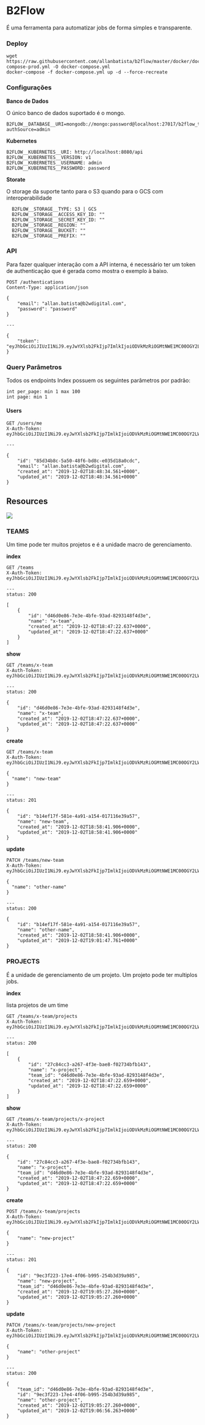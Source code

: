 # B2Flow

É uma ferramenta para automatizar jobs de forma simples e transparente.

### Deploy

```
wget https://raw.githubusercontent.com/allanbatista/b2flow/master/docker/docker-compose-prod.yml -O docker-compose.yml
docker-compose -f docker-compose.yml up -d --force-recreate
```

### Configurações

**Banco de Dados**

O único banco de dados suportado é o mongo.

    B2FLOW__DATABASE__URI=mongodb://mongo:password@localhost:27017/b2flow_test?authSource=admin

**Kubernetes**

    B2FLOW__KUBERNETES__URI: http://localhost:8080/api
    B2FLOW__KUBERNETES__VERSION: v1
    B2FLOW__KUBERNETES__USERNAME: admin
    B2FLOW__KUBERNETES__PASSWORD: password

**Storate**

O storage da suporte tanto para o S3 quando para o GCS com interoperabilidade 

      B2FLOW__STORAGE__TYPE: S3 | GCS
      B2FLOW__STORAGE__ACCESS_KEY_ID: ""
      B2FLOW__STORAGE__SECRET_KEY_ID: ""
      B2FLOW__STORAGE__REGION: ""
      B2FLOW__STORAGE__BUCKET: ""
      B2FLOW__STORAGE__PREFIX: ""

### API

Para fazer qualquer interação com a API interna, é necessário ter um token
de authenticação que é gerada como mostra o exemplo à baixo.

```
POST /authentications
Content-Type: application/json

{
    "email": "allan.batista@b2wdigital.com",
    "password": "password"
}

---

{
    "token": "eyJhbGciOiJIUzI1NiJ9.eyJwYXlsb2FkIjp7ImlkIjoiODVkMzRiOGMtNWE1MC00OGY2LWJkOGMtZTAzNWQxOGEwY2RjIn0sImV4cCI6MTYwNjkzNTA0MH0.uVMaHgE3LugJu74k9pAU8sdSzF65z1RIa62RLNLwjFE"
}
```

### Query Parâmetros

Todos os endpoints Index possuem os seguintes parâmetros por padrão:

    int per_page: min 1 max 100
    int page: min 1 

#### Users

```
GET /users/me
X-Auth-Token: eyJhbGciOiJIUzI1NiJ9.eyJwYXlsb2FkIjp7ImlkIjoiODVkMzRiOGMtNWE1MC00OGY2LWJkOGMtZTAzNWQxOGEwY2RjIn0sImV4cCI6MTYwNjkzNTA0MH0.uVMaHgE3LugJu74k9pAU8sdSzF65z1RIa62RLNLwjFE

---

{
    "id": "85d34b8c-5a50-48f6-bd8c-e035d18a0cdc",
    "email": "allan.batista@b2wdigital.com",
    "created_at": "2019-12-02T18:48:34.561+0000",
    "updated_at": "2019-12-02T18:48:34.561+0000"
}
```

## Resources

![](resources/images/project-organize.png)

### TEAMS

Um time pode ter muitos projetos e é a unidade macro de gerenciamento.

**index**

```
GET /teams
X-Auth-Token: eyJhbGciOiJIUzI1NiJ9.eyJwYXlsb2FkIjp7ImlkIjoiODVkMzRiOGMtNWE1MC00OGY2LWJkOGMtZTAzNWQxOGEwY2RjIn0sImV4cCI6MTYwNjkzNTA0MH0.uVMaHgE3LugJu74k9pAU8sdSzF65z1RIa62RLNLwjFE

---
status: 200

[
    {
        "id": "d46d0e86-7e3e-4bfe-93ad-8293148f4d3e",
        "name": "x-team",
        "created_at": "2019-12-02T18:47:22.637+0000",
        "updated_at": "2019-12-02T18:47:22.637+0000"
    }
]
```

**show**

```
GET /teams/x-team
X-Auth-Token: eyJhbGciOiJIUzI1NiJ9.eyJwYXlsb2FkIjp7ImlkIjoiODVkMzRiOGMtNWE1MC00OGY2LWJkOGMtZTAzNWQxOGEwY2RjIn0sImV4cCI6MTYwNjkzNTA0MH0.uVMaHgE3LugJu74k9pAU8sdSzF65z1RIa62RLNLwjFE

---
status: 200

{
    "id": "d46d0e86-7e3e-4bfe-93ad-8293148f4d3e",
    "name": "x-team",
    "created_at": "2019-12-02T18:47:22.637+0000",
    "updated_at": "2019-12-02T18:47:22.637+0000"
}
```

**create**

```
GET /teams/x-team
X-Auth-Token: eyJhbGciOiJIUzI1NiJ9.eyJwYXlsb2FkIjp7ImlkIjoiODVkMzRiOGMtNWE1MC00OGY2LWJkOGMtZTAzNWQxOGEwY2RjIn0sImV4cCI6MTYwNjkzNTA0MH0.uVMaHgE3LugJu74k9pAU8sdSzF65z1RIa62RLNLwjFE

{
  "name": "new-team"
}

---
status: 201

{
    "id": "b14ef17f-581e-4a91-a154-017116e39a57",
    "name": "new-team",
    "created_at": "2019-12-02T18:58:41.906+0000",
    "updated_at": "2019-12-02T18:58:41.906+0000"
}
```

**update**

```
PATCH /teams/new-team
X-Auth-Token: eyJhbGciOiJIUzI1NiJ9.eyJwYXlsb2FkIjp7ImlkIjoiODVkMzRiOGMtNWE1MC00OGY2LWJkOGMtZTAzNWQxOGEwY2RjIn0sImV4cCI6MTYwNjkzNTA0MH0.uVMaHgE3LugJu74k9pAU8sdSzF65z1RIa62RLNLwjFE

{
  "name": "other-name"
}

---
status: 200

{
    "id": "b14ef17f-581e-4a91-a154-017116e39a57",
    "name": "other-name",
    "created_at": "2019-12-02T18:58:41.906+0000",
    "updated_at": "2019-12-02T19:01:47.761+0000"
}
```

### PROJECTS

É a unidade de gerenciamento de um projeto. Um projeto pode ter multiplos jobs.

**index**

lista projetos de um time

```
GET /teams/x-team/projects
X-Auth-Token: eyJhbGciOiJIUzI1NiJ9.eyJwYXlsb2FkIjp7ImlkIjoiODVkMzRiOGMtNWE1MC00OGY2LWJkOGMtZTAzNWQxOGEwY2RjIn0sImV4cCI6MTYwNjkzNTA0MH0.uVMaHgE3LugJu74k9pAU8sdSzF65z1RIa62RLNLwjFE

---
status: 200

[
    {
        "id": "27c84cc3-a267-4f3e-bae8-f02734bfb143",
        "name": "x-project",
        "team_id": "d46d0e86-7e3e-4bfe-93ad-8293148f4d3e",
        "created_at": "2019-12-02T18:47:22.659+0000",
        "updated_at": "2019-12-02T18:47:22.659+0000"
    }
]
```

**show**

```
GET /teams/x-team/projects/x-project
X-Auth-Token: eyJhbGciOiJIUzI1NiJ9.eyJwYXlsb2FkIjp7ImlkIjoiODVkMzRiOGMtNWE1MC00OGY2LWJkOGMtZTAzNWQxOGEwY2RjIn0sImV4cCI6MTYwNjkzNTA0MH0.uVMaHgE3LugJu74k9pAU8sdSzF65z1RIa62RLNLwjFE

---
status: 200

{
    "id": "27c84cc3-a267-4f3e-bae8-f02734bfb143",
    "name": "x-project",
    "team_id": "d46d0e86-7e3e-4bfe-93ad-8293148f4d3e",
    "created_at": "2019-12-02T18:47:22.659+0000",
    "updated_at": "2019-12-02T18:47:22.659+0000"
}
```

**create**

```
POST /teams/x-team/projects
X-Auth-Token: eyJhbGciOiJIUzI1NiJ9.eyJwYXlsb2FkIjp7ImlkIjoiODVkMzRiOGMtNWE1MC00OGY2LWJkOGMtZTAzNWQxOGEwY2RjIn0sImV4cCI6MTYwNjkzNTA0MH0.uVMaHgE3LugJu74k9pAU8sdSzF65z1RIa62RLNLwjFE

{
	"name": "new-project"
}

---
status: 201

{
    "id": "9ec3f223-17e4-4f06-b995-254b3d39a985",
    "name": "new-project",
    "team_id": "d46d0e86-7e3e-4bfe-93ad-8293148f4d3e",
    "created_at": "2019-12-02T19:05:27.260+0000",
    "updated_at": "2019-12-02T19:05:27.260+0000"
}
```

**update**

```
PATCH /teams/x-team/projects/new-project
X-Auth-Token: eyJhbGciOiJIUzI1NiJ9.eyJwYXlsb2FkIjp7ImlkIjoiODVkMzRiOGMtNWE1MC00OGY2LWJkOGMtZTAzNWQxOGEwY2RjIn0sImV4cCI6MTYwNjkzNTA0MH0.uVMaHgE3LugJu74k9pAU8sdSzF65z1RIa62RLNLwjFE

{
	"name": "other-project"
}

---
status: 200

{
    "team_id": "d46d0e86-7e3e-4bfe-93ad-8293148f4d3e",
    "id": "9ec3f223-17e4-4f06-b995-254b3d39a985",
    "name": "other-project",
    "created_at": "2019-12-02T19:05:27.260+0000",
    "updated_at": "2019-12-02T19:06:56.263+0000"
}
```